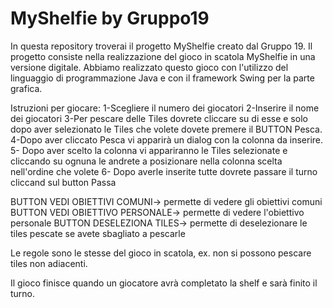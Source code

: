 # MyShelfie by Gruppo19

In questa repository troverai il progetto MyShelfie creato dal Gruppo 19.
Il progetto consiste nella realizzazione del gioco in scatola MyShelfie in una versione digitale.
Abbiamo realizzato questo gioco con l'utilizzo del linguaggio di programmazione Java e
con il framework Swing per la parte grafica.

Istruzioni per giocare:
1-Scegliere il numero dei giocatori
2-Inserire il nome dei giocatori
3-Per pescare delle Tiles dovrete cliccare su di esse
  e solo dopo aver selezionato le Tiles che volete
  dovete premere il BUTTON Pesca.
4-Dopo aver cliccato Pesca vi apparirà un dialog con la 
  colonna da inserire.
5- Dopo aver scelto la colonna vi appariranno le Tiles 
  selezionate e cliccando su ognuna le andrete a posizionare
  nella colonna scelta nell'ordine che volete
6- Dopo averle inserite tutte dovrete passare il turno cliccand
  sul button Passa
  
  BUTTON VEDI OBIETTIVI COMUNI-> permette di vedere gli obiettivi comuni
  BUTTON VEDI OBIETTIVO PERSONALE-> permette di vedere l'obiettivo personale
  BUTTON DESELEZIONA TILES-> permette di deselezionare le tiles pescate se avete sbagliato a pescarle
  
  Le regole sono le stesse del gioco in scatola, ex. non si possono pescare tiles non adiacenti.
  
  Il gioco finisce quando un giocatore avrà completato la shelf e sarà finito il turno.
  
